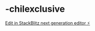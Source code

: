 # -chilexclusive

[Edit in StackBlitz next generation editor ⚡️](https://stackblitz.com/~/github.com/fjmedina/-chilexclusive)